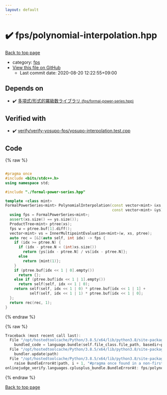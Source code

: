 ```yaml
---
layout: default
---
```


<!-- mathjax config similar to math.stackexchange -->
<script type="text/javascript" async
  src="https://cdnjs.cloudflare.com/ajax/libs/mathjax/2.7.5/MathJax.js?config=TeX-MML-AM_CHTML">
</script>
<script type="text/x-mathjax-config">
  MathJax.Hub.Config({
    TeX: { equationNumbers: { autoNumber: "AMS" }},
    tex2jax: {
      inlineMath: [ ['$','$'] ],
      processEscapes: true
    },
    "HTML-CSS": { matchFontHeight: false },
    displayAlign: "left",
    displayIndent: "2em"
  });
</script>

<script type="text/javascript" src="https://cdnjs.cloudflare.com/ajax/libs/jquery/3.4.1/jquery.min.js"></script>
<script src="https://cdn.jsdelivr.net/npm/jquery-balloon-js@1.1.2/jquery.balloon.min.js" integrity="sha256-ZEYs9VrgAeNuPvs15E39OsyOJaIkXEEt10fzxJ20+2I=" crossorigin="anonymous"></script>
<script type="text/javascript" src="../../assets/js/copy-button.js"></script>
<link rel="stylesheet" href="../../assets/css/copy-button.css" />


# :heavy_check_mark: fps/polynomial-interpolation.hpp

<a href="../../index.html">Back to top page</a>

* category: <a href="../../index.html#05934928102b17827b8f03ed60c3e6e0">fps</a>
* <a href="{{ site.github.repository_url }}/blob/master/fps/polynomial-interpolation.hpp">View this file on GitHub</a>
    - Last commit date: 2020-08-20 12:22:55+09:00




## Depends on

* :heavy_check_mark: <a href="formal-power-series.hpp.html">多項式/形式的冪級数ライブラリ <small>(fps/formal-power-series.hpp)</small></a>


## Verified with

* :heavy_check_mark: <a href="../../verify/verify/verify-yosupo-fps/yosupo-interpolation.test.cpp.html">verify/verify-yosupo-fps/yosupo-interpolation.test.cpp</a>


## Code

<a id="unbundled"></a>
{% raw %}
```cpp

#pragma once
#include <bits/stdc++.h>
using namespace std;

#include "./formal-power-series.hpp"

template <class mint>
FormalPowerSeries<mint> PolynomialInterpolation(const vector<mint> &xs,
                                                const vector<mint> &ys) {
  using fps = FormalPowerSeries<mint>;
  assert(xs.size() == ys.size());
  ProductTree<mint> ptree(xs);
  fps w = ptree.buf[1].diff();
  vector<mint> vs = InnerMultipointEvaluation<mint>(w, xs, ptree);
  auto rec = [&](auto self, int idx) -> fps {
    if (idx >= ptree.N) {
      if (idx - ptree.N < (int)xs.size())
        return {ys[idx - ptree.N] / vs[idx - ptree.N]};
      else
        return {mint(1)};
    }
    if (ptree.buf[idx << 1 | 0].empty())
      return {};
    else if (ptree.buf[idx << 1 | 1].empty())
      return self(self, idx << 1 | 0);
    return self(self, idx << 1 | 0) * ptree.buf[idx << 1 | 1] +
           self(self, idx << 1 | 1) * ptree.buf[idx << 1 | 0];
  };
  return rec(rec, 1);
}

```
{% endraw %}

<a id="bundled"></a>
{% raw %}
```cpp
Traceback (most recent call last):
  File "/opt/hostedtoolcache/Python/3.8.5/x64/lib/python3.8/site-packages/onlinejudge_verify/docs.py", line 349, in write_contents
    bundled_code = language.bundle(self.file_class.file_path, basedir=pathlib.Path.cwd())
  File "/opt/hostedtoolcache/Python/3.8.5/x64/lib/python3.8/site-packages/onlinejudge_verify/languages/cplusplus.py", line 185, in bundle
    bundler.update(path)
  File "/opt/hostedtoolcache/Python/3.8.5/x64/lib/python3.8/site-packages/onlinejudge_verify/languages/cplusplus_bundle.py", line 239, in update
    raise BundleErrorAt(path, i + 1, "#pragma once found in a non-first line")
onlinejudge_verify.languages.cplusplus_bundle.BundleErrorAt: fps/polynomial-interpolation.hpp: line 2: #pragma once found in a non-first line

```
{% endraw %}

<a href="../../index.html">Back to top page</a>


